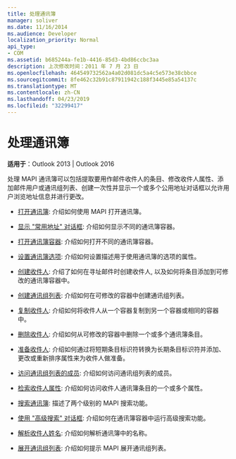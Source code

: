 ```yaml
---
title: 处理通讯簿
manager: soliver
ms.date: 11/16/2014
ms.audience: Developer
localization_priority: Normal
api_type:
- COM
ms.assetid: b685244a-fe1b-4416-85d3-4bd86ccbc3aa
description: 上次修改时间：2011 年 7 月 23 日
ms.openlocfilehash: 464549732562a4a02d081dc5a4c5e573e38cbbce
ms.sourcegitcommit: 8fe462c32b91c87911942c188f3445e85a54137c
ms.translationtype: MT
ms.contentlocale: zh-CN
ms.lasthandoff: 04/23/2019
ms.locfileid: "32299417"
---
```

# <a name="handling-the-address-book"></a>处理通讯簿
  
**适用于**：Outlook 2013 | Outlook 2016 
  
处理 MAPI 通讯簿可以包括提取要用作邮件收件人的条目、修改收件人属性、添加邮件用户或通讯组列表、创建一次性并显示一个或多个公用地址对话框以允许用户浏览地址信息并进行更改。

- [打开通讯簿](opening-the-address-book.md): 介绍如何使用 MAPI 打开通讯簿。
    
- [显示 "常用地址" 对话框](displaying-the-common-address-dialog-box.md): 介绍如何显示不同的通讯簿容器。
    
- [打开通讯簿容器](opening-an-address-book-container.md): 介绍如何打开不同的通讯簿容器。
    
- [设置通讯簿选项](setting-address-book-options.md): 介绍如何设置描述用于使用通讯簿的选项的属性。
    
- [创建收件人](creating-a-recipient.md): 介绍了如何在寻址邮件时创建收件人, 以及如何将条目添加到可修改的通讯簿容器中。
    
- [创建通讯组列表](creating-a-distribution-list.md): 介绍如何在可修改的容器中创建通讯组列表。
    
- [复制收件人](copying-a-recipient.md): 介绍如何将收件人从一个容器复制到另一个容器或相同的容器中。
    
- [删除收件人](deleting-a-recipient.md): 介绍如何从可修改的容器中删除一个或多个通讯簿条目。
    
- [准备收件人](preparing-a-recipient.md): 介绍如何通过将短期条目标识符转换为长期条目标识符并添加、更改或重新排序属性来为收件人做准备。
    
- [访问通讯组列表的成员](accessing-the-members-of-a-distribution-list.md): 介绍如何访问通讯组列表的成员。
    
- [检索收件人属性](retrieving-recipient-properties.md): 介绍如何访问收件人通讯簿条目的一个或多个属性。
    
- [搜索通讯簿](searching-the-address-book.md): 描述了两个级别的 MAPI 搜索功能。 
    
- [使用 "高级搜索" 对话框](using-an-advanced-search-dialog-box.md): 介绍如何在通讯簿容器中运行高级搜索功能。
    
- [解析收件人姓名](resolving-a-recipient-name.md): 介绍如何解析通讯簿中的名称。
    
- [展开通讯组列表](expanding-distribution-lists.md): 介绍如何提示 MAPI 展开通讯组列表。
    

